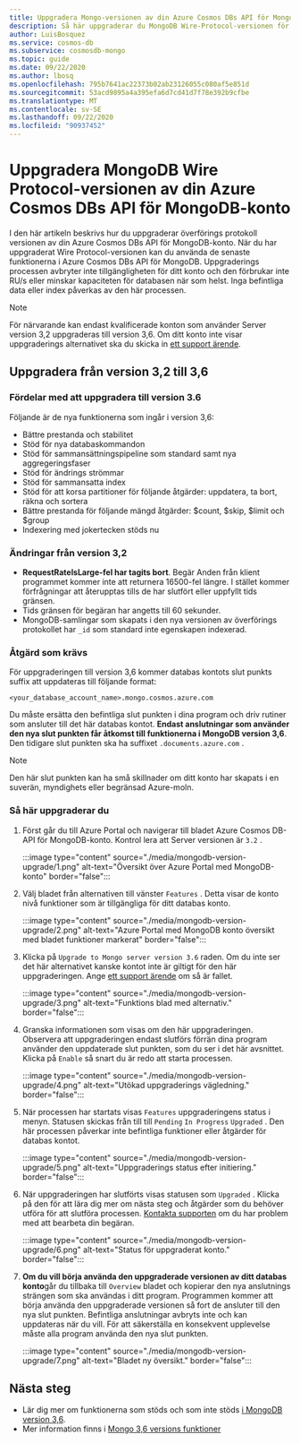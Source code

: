 ```yaml
---
title: Uppgradera Mongo-versionen av din Azure Cosmos DBs API för MongoDB-konto
description: Så här uppgraderar du MongoDB Wire-Protocol-versionen för din befintliga Azure Cosmos DBs API för MongoDB-konton sömlöst
author: LuisBosquez
ms.service: cosmos-db
ms.subservice: cosmosdb-mongo
ms.topic: guide
ms.date: 09/22/2020
ms.author: lbosq
ms.openlocfilehash: 795b7641ac22373b02ab23126055c080af5e851d
ms.sourcegitcommit: 53acd9895a4a395efa6d7cd41d7f78e392b9cfbe
ms.translationtype: MT
ms.contentlocale: sv-SE
ms.lasthandoff: 09/22/2020
ms.locfileid: "90937452"
---
```

# <a name="upgrade-the-mongodb-wire-protocol-version-of-your-azure-cosmos-dbs-api-for-mongodb-account"></a>Uppgradera MongoDB Wire Protocol-versionen av din Azure Cosmos DBs API för MongoDB-konto

I den här artikeln beskrivs hur du uppgraderar överförings protokoll versionen av din Azure Cosmos DBs API för MongoDB-konto. När du har uppgraderat Wire Protocol-versionen kan du använda de senaste funktionerna i Azure Cosmos DBs API för MongoDB. Uppgraderings processen avbryter inte tillgängligheten för ditt konto och den förbrukar inte RU/s eller minskar kapaciteten för databasen när som helst. Inga befintliga data eller index påverkas av den här processen.

>[!Note]
> För närvarande kan endast kvalificerade konton som använder Server version 3,2 uppgraderas till version 3,6. Om ditt konto inte visar uppgraderings alternativet ska du skicka in [ett support ärende](https://portal.azure.com/?#blade/Microsoft_Azure_Support/HelpAndSupportBlade).

## <a name="upgrading-from-version-32-to-36"></a>Uppgradera från version 3,2 till 3,6

### <a name="benefits-of-upgrading-to-version-36"></a>Fördelar med att uppgradera till version 3.6

Följande är de nya funktionerna som ingår i version 3,6:
- Bättre prestanda och stabilitet
- Stöd för nya databaskommandon
- Stöd för sammansättningspipeline som standard samt nya aggregeringsfaser
- Stöd för ändrings strömmar
- Stöd för sammansatta index
- Stöd för att korsa partitioner för följande åtgärder: uppdatera, ta bort, räkna och sortera
- Bättre prestanda för följande mängd åtgärder: $count, $skip, $limit och $group
- Indexering med jokertecken stöds nu

### <a name="changes-from-version-32"></a>Ändringar från version 3,2

- **RequestRateIsLarge-fel har tagits bort**. Begär Anden från klient programmet kommer inte att returnera 16500-fel längre. I stället kommer förfrågningar att återupptas tills de har slutfört eller uppfyllt tids gränsen.
- Tids gränsen för begäran har angetts till 60 sekunder.
- MongoDB-samlingar som skapats i den nya versionen av överförings protokollet har `_id` som standard inte egenskapen indexerad.

### <a name="action-required"></a>Åtgärd som krävs

För uppgraderingen till version 3,6 kommer databas kontots slut punkts suffix att uppdateras till följande format:

```
<your_database_account_name>.mongo.cosmos.azure.com
```

Du måste ersätta den befintliga slut punkten i dina program och driv rutiner som ansluter till det här databas kontot. **Endast anslutningar som använder den nya slut punkten får åtkomst till funktionerna i MongoDB version 3,6**. Den tidigare slut punkten ska ha suffixet `.documents.azure.com` .

>[!Note]
> Den här slut punkten kan ha små skillnader om ditt konto har skapats i en suverän, myndighets eller begränsad Azure-moln.

### <a name="how-to-upgrade"></a>Så här uppgraderar du

1. Först går du till Azure Portal och navigerar till bladet Azure Cosmos DB-API för MongoDB-konto. Kontrol lera att Server versionen är `3.2` . 

    :::image type="content" source="./media/mongodb-version-upgrade/1.png" alt-text="Översikt över Azure Portal med MongoDB-konto" border="false":::

2. Välj bladet från alternativen till vänster `Features` . Detta visar de konto nivå funktioner som är tillgängliga för ditt databas konto.

    :::image type="content" source="./media/mongodb-version-upgrade/2.png" alt-text="Azure Portal med MongoDB konto översikt med bladet funktioner markerat" border="false":::

3. Klicka på `Upgrade to Mongo server version 3.6` raden. Om du inte ser det här alternativet kanske kontot inte är giltigt för den här uppgraderingen. Ange [ett support ärende](https://portal.azure.com/?#blade/Microsoft_Azure_Support/HelpAndSupportBlade) om så är fallet.

    :::image type="content" source="./media/mongodb-version-upgrade/3.png" alt-text="Funktions blad med alternativ." border="false":::

4. Granska informationen som visas om den här uppgraderingen. Observera att uppgraderingen endast slutförs förrän dina program använder den uppdaterade slut punkten, som du ser i det här avsnittet. Klicka på `Enable` så snart du är redo att starta processen.

    :::image type="content" source="./media/mongodb-version-upgrade/4.png" alt-text="Utökad uppgraderings vägledning." border="false":::

5. När processen har startats visas `Features` uppgraderingens status i menyn. Statusen skickas från till till `Pending` `In Progress` `Upgraded` . Den här processen påverkar inte befintliga funktioner eller åtgärder för databas kontot.

    :::image type="content" source="./media/mongodb-version-upgrade/5.png" alt-text="Uppgraderings status efter initiering." border="false":::

6. När uppgraderingen har slutförts visas statusen som `Upgraded` . Klicka på den för att lära dig mer om nästa steg och åtgärder som du behöver utföra för att slutföra processen. [Kontakta supporten](https://azure.microsoft.com/en-us/support/create-ticket/) om du har problem med att bearbeta din begäran.

    :::image type="content" source="./media/mongodb-version-upgrade/6.png" alt-text="Status för uppgraderat konto." border="false":::

7. **Om du vill börja använda den uppgraderade versionen av ditt databas konto**går du tillbaka till `Overview` bladet och kopierar den nya anslutnings strängen som ska användas i ditt program. Programmen kommer att börja använda den uppgraderade versionen så fort de ansluter till den nya slut punkten. Befintliga anslutningar avbryts inte och kan uppdateras när du vill. För att säkerställa en konsekvent upplevelse måste alla program använda den nya slut punkten.

    :::image type="content" source="./media/mongodb-version-upgrade/7.png" alt-text="Bladet ny översikt." border="false":::

## <a name="next-steps"></a>Nästa steg

- Lär dig mer om funktionerna som stöds och som inte stöds [i MongoDB version 3,6](mongodb-feature-support-36.md).
- Mer information finns i [Mongo 3,6 versions funktioner](https://devblogs.microsoft.com/cosmosdb/azure-cosmos-dbs-api-for-mongodb-now-supports-server-version-3-6/)
